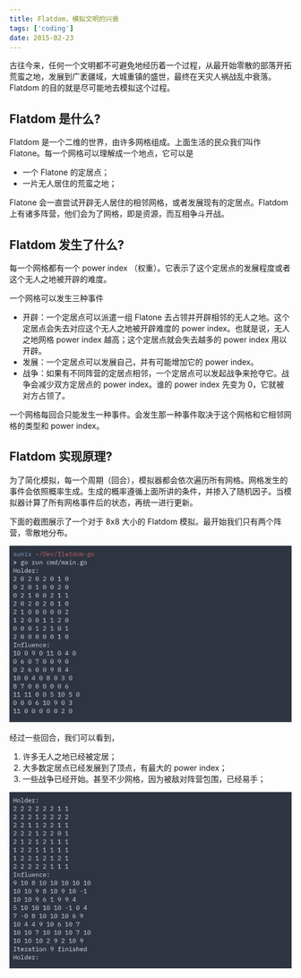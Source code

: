 ```yaml
---
title: Flatdom，模拟文明的兴衰
tags: ['coding']
date: 2015-02-23
---
```


古往今来，任何一个文明都不可避免地经历着一个过程，从最开始零散的部落开拓荒蛮之地，发展到广袤疆域，大城重镇的盛世，最终在天灾人祸战乱中衰落。Flatdom 的目的就是尽可能地去模拟这个过程。

## Flatdom 是什么?

Flatdom 是一个二维的世界，由许多网格组成。上面生活的民众我们叫作 Flatone。每一个网格可以理解成一个地点，它可以是
* 一个 Flatone 的定居点；
* 一片无人居住的荒蛮之地；

Flatone 会一直尝试开辟无人居住的相邻网格，或者发展现有的定居点。Flatdom 上有诸多阵营，他们会为了网格，即是资源，而互相争斗开战。

## Flatdom 发生了什么?

每一个网格都有一个 power index （权重）。它表示了这个定居点的发展程度或者这个无人之地被开辟的难度。

一个网格可以发生三种事件
* 开辟：一个定居点可以派遣一组 Flatone 去占领并开辟相邻的无人之地。这个定居点会失去对应这个无人之地被开辟难度的 power index。也就是说，无人之地网格 power index 越高；这个定居点就会失去越多的 power index 用以开辟。
* 发展：一个定居点可以发展自己，并有可能增加它的 power index。
* 战争：如果有不同阵营的定居点相邻，一个定居点可以发起战争来抢夺它。战争会减少双方定居点的 power index。谁的 power index 先变为 0，它就被对方占领了。

一个网格每回合只能发生一种事件。会发生那一种事件取决于这个网格和它相邻网格的类型和 power index。

## Flatdom 实现原理?

为了简化模拟，每一个周期（回合），模拟器都会依次遍历所有网格。网格发生的事件会依照概率生成。生成的概率遵循上面所讲的条件，并掺入了随机因子。当模拟器计算了所有网格事件后的状态，再统一进行更新。

下面的截图展示了一个对于 8x8 大小的 Flatdom 模拟。最开始我们只有两个阵营，零散地分布。

![Flatdom at 0th iteration](/flatdom0r.png)

经过一些回合，我们可以看到，
1. 许多无人之地已经被定居；
2. 大多数定居点已经发展到了顶点，有最大的 power index；
3. 一些战争已经开始。甚至不少网格，因为被敌对阵营包围，已经易手；

![Flatdom at 10th iteration](/flatdom1r.png)

